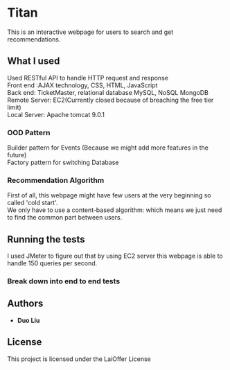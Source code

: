 # Titan

This is an interactive webpage for users to search and get recommendations.

## What I used
Used RESTful API to handle HTTP request and response  
Front end :AJAX technology, CSS, HTML, JavaScript  
Back end: TicketMaster, relational database MySQL, NoSQL MongoDB  
Remote Server: EC2(Currently closed because of breaching the free tier limit)  
Local Server: Apache tomcat 9.0.1  

### OOD Pattern 

Builder pattern for Events (Because we might add more features in the future)  
Factory pattern for switching Database

### Recommendation Algorithm

First of all, this webpage might have few users at the very beginning so called 'cold start'.  
We only have to use a content-based algorithm: which means we just need to find the common part between users.

## Running the tests

I used JMeter to figure out that by using EC2 server this webpage is able to handle 150 queries per second.
### Break down into end to end tests


## Authors

* **Duo Liu** 


## License

This project is licensed under the LaiOffer License 
